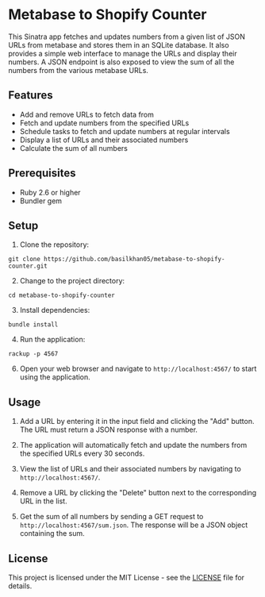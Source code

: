 # Metabase to Shopify Counter

This Sinatra app fetches and updates numbers from a given list of JSON URLs from metabase and stores them in an SQLite database. It also provides a simple web interface to manage the URLs and display their numbers. A JSON endpoint is also exposed to view the sum of all the numbers from the various metabase URLs.

## Features

- Add and remove URLs to fetch data from
- Fetch and update numbers from the specified URLs
- Schedule tasks to fetch and update numbers at regular intervals
- Display a list of URLs and their associated numbers
- Calculate the sum of all numbers

## Prerequisites

- Ruby 2.6 or higher
- Bundler gem

## Setup

1. Clone the repository:

```
git clone https://github.com/basilkhan05/metabase-to-shopify-counter.git
```

2. Change to the project directory:

```
cd metabase-to-shopify-counter
```

3. Install dependencies:

```
bundle install
```

4. Run the application:

```
rackup -p 4567
```

6. Open your web browser and navigate to `http://localhost:4567/` to start using the application.

## Usage

1. Add a URL by entering it in the input field and clicking the "Add" button. The URL must return a JSON response with a number.

2. The application will automatically fetch and update the numbers from the specified URLs every 30 seconds.

3. View the list of URLs and their associated numbers by navigating to `http://localhost:4567/`.

4. Remove a URL by clicking the "Delete" button next to the corresponding URL in the list.

5. Get the sum of all numbers by sending a GET request to `http://localhost:4567/sum.json`. The response will be a JSON object containing the sum.

## License

This project is licensed under the MIT License - see the [LICENSE](LICENSE) file for details.

